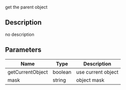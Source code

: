 get the parent object



## Description
no description
## Parameters

<table>
<thead>
	<tr>
		<th>Name</th>
		<th>Type</th>
		<th>Description</th>
	</tr>
</thead>
<tr>
	<td>getCurrentObject</td>
	<td><div class='bg-emerald-800 px-2 py-px text-white rounded-sm'>boolean</div></td>
	<td>use current object</td>
</tr>
<tr>
	<td>mask</td>
	<td><div class='bg-purple-800 px-2 py-px text-white rounded-sm'>string</div></td>
	<td>object mask</td>
</tr>
</table>
